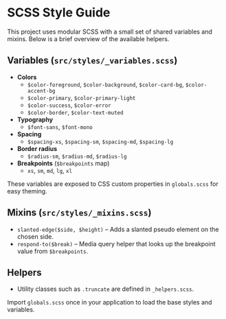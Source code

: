 # SCSS Style Guide

This project uses modular SCSS with a small set of shared variables and mixins. Below is a brief overview of the available helpers.

## Variables (`src/styles/_variables.scss`)

- **Colors**
  - `$color-foreground`, `$color-background`, `$color-card-bg`, `$color-accent-bg`
  - `$color-primary`, `$color-primary-light`
  - `$color-success`, `$color-error`
  - `$color-border`, `$color-text-muted`
- **Typography**
  - `$font-sans`, `$font-mono`
- **Spacing**
  - `$spacing-xs`, `$spacing-sm`, `$spacing-md`, `$spacing-lg`
- **Border radius**
  - `$radius-sm`, `$radius-md`, `$radius-lg`
- **Breakpoints** (`$breakpoints` map)
  - `xs`, `sm`, `md`, `lg`, `xl`

These variables are exposed to CSS custom properties in `globals.scss` for easy theming.

## Mixins (`src/styles/_mixins.scss`)

- `slanted-edge($side, $height)` – Adds a slanted pseudo element on the chosen side.
- `respond-to($break)` – Media query helper that looks up the breakpoint value from `$breakpoints`.

## Helpers

- Utility classes such as `.truncate` are defined in `_helpers.scss`.

Import `globals.scss` once in your application to load the base styles and variables.
